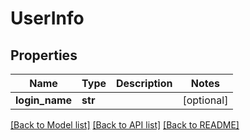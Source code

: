 # UserInfo

## Properties

| Name           | Type    | Description | Notes      |
| -------------- | ------- | ----------- | ---------- |
| **login_name** | **str** |             | [optional] |

[[Back to Model list]](../README.md#documentation-for-models) [[Back to API list]](../README.md#documentation-for-api-endpoints) [[Back to README]](../README.md)
